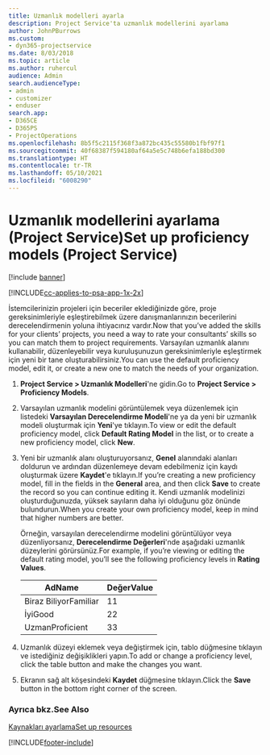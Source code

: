 ```yaml
---
title: Uzmanlık modelleri ayarla
description: Project Service'ta uzmanlık modellerini ayarlama
author: JohnPBurrows
ms.custom:
- dyn365-projectservice
ms.date: 8/03/2018
ms.topic: article
ms.author: ruhercul
audience: Admin
search.audienceType:
- admin
- customizer
- enduser
search.app:
- D365CE
- D365PS
- ProjectOperations
ms.openlocfilehash: 8b5f5c2115f368f3a872bc435c55580b1fbf97f1
ms.sourcegitcommit: 40f68387f594180af64a5e5c748b6efa188bd300
ms.translationtype: HT
ms.contentlocale: tr-TR
ms.lasthandoff: 05/10/2021
ms.locfileid: "6008290"
---
```

# <a name="set-up-proficiency-models-project-service"></a><span data-ttu-id="42744-103">Uzmanlık modellerini ayarlama (Project Service)</span><span class="sxs-lookup"><span data-stu-id="42744-103">Set up proficiency models (Project Service)</span></span>

[!include [banner](../includes/psa-now-project-operations.md)]

[!INCLUDE[cc-applies-to-psa-app-1x-2x](../includes/cc-applies-to-psa-app-1x-2x.md)]

<span data-ttu-id="42744-104">İstemcilerinizin projeleri için beceriler eklediğinizde göre, proje gereksinimleriyle eşleştirebilmek üzere danışmanlarınızın becerilerini derecelendirmenin yoluna ihtiyacınız vardır.</span><span class="sxs-lookup"><span data-stu-id="42744-104">Now that you’ve added the skills for your clients’ projects, you need a way to rate your consultants’ skills so you can match them to project requirements.</span></span> <span data-ttu-id="42744-105">Varsayılan uzmanlık alanını kullanabilir, düzenleyebilir veya kuruluşunuzun gereksinimleriyle eşleştirmek için yeni bir tane oluşturabilirsiniz.</span><span class="sxs-lookup"><span data-stu-id="42744-105">You can use the default proficiency model, edit it, or create a new one to match the needs of your organization.</span></span>  
  
1.  <span data-ttu-id="42744-106">**Project Service > Uzmanlık Modelleri**'ne gidin.</span><span class="sxs-lookup"><span data-stu-id="42744-106">Go to **Project Service > Proficiency Models**.</span></span>  
  
2.  <span data-ttu-id="42744-107">Varsayılan uzmanlık modelini görüntülemek veya düzenlemek için listedeki **Varsayılan Derecelendirme Modeli**'ne ya da yeni bir uzmanlık modeli oluşturmak için **Yeni**'ye tıklayın.</span><span class="sxs-lookup"><span data-stu-id="42744-107">To view or edit the default proficiency model, click **Default Rating Model** in the list, or to create a new proficiency model, click **New**.</span></span>  
  
3.  <span data-ttu-id="42744-108">Yeni bir uzmanlık alanı oluşturuyorsanız, **Genel** alanındaki alanları doldurun ve ardından düzenlemeye devam edebilmeniz için kaydı oluşturmak üzere **Kaydet**'e tıklayın.</span><span class="sxs-lookup"><span data-stu-id="42744-108">If you’re creating a new proficiency model, fill in the fields in the **General** area, and then click **Save** to create the record so you can continue editing it.</span></span> <span data-ttu-id="42744-109">Kendi uzmanlık modelinizi oluşturduğunuzda, yüksek sayıların daha iyi olduğunu göz önünde bulundurun.</span><span class="sxs-lookup"><span data-stu-id="42744-109">When you create your own proficiency model, keep in mind that higher numbers are better.</span></span>  
  
     <span data-ttu-id="42744-110">Örneğin, varsayılan derecelendirme modelini görüntülüyor veya düzenliyorsanız, **Derecelendirme Değerleri**'nde aşağıdaki uzmanlık düzeylerini görürsünüz.</span><span class="sxs-lookup"><span data-stu-id="42744-110">For example, if you’re viewing or editing the default rating model, you’ll see the following proficiency levels in **Rating Values**.</span></span>  
  
    |<span data-ttu-id="42744-111">Ad</span><span class="sxs-lookup"><span data-stu-id="42744-111">Name</span></span>|<span data-ttu-id="42744-112">Değer</span><span class="sxs-lookup"><span data-stu-id="42744-112">Value</span></span>|  
    |----------|-----------|  
    |<span data-ttu-id="42744-113">Biraz Biliyor</span><span class="sxs-lookup"><span data-stu-id="42744-113">Familiar</span></span>|<span data-ttu-id="42744-114">1</span><span class="sxs-lookup"><span data-stu-id="42744-114">1</span></span>|  
    |<span data-ttu-id="42744-115">İyi</span><span class="sxs-lookup"><span data-stu-id="42744-115">Good</span></span>|<span data-ttu-id="42744-116">2</span><span class="sxs-lookup"><span data-stu-id="42744-116">2</span></span>|  
    |<span data-ttu-id="42744-117">Uzman</span><span class="sxs-lookup"><span data-stu-id="42744-117">Proficient</span></span>|<span data-ttu-id="42744-118">3</span><span class="sxs-lookup"><span data-stu-id="42744-118">3</span></span>|  
  
4.  <span data-ttu-id="42744-119">Uzmanlık düzeyi eklemek veya değiştirmek için, tablo düğmesine tıklayın ve istediğiniz değişiklikleri yapın.</span><span class="sxs-lookup"><span data-stu-id="42744-119">To add or change a proficiency level, click the table button and make the changes you want.</span></span>  
  
5.  <span data-ttu-id="42744-120">Ekranın sağ alt köşesindeki **Kaydet** düğmesine tıklayın.</span><span class="sxs-lookup"><span data-stu-id="42744-120">Click the **Save** button in the bottom right corner of the screen.</span></span>  
  
### <a name="see-also"></a><span data-ttu-id="42744-121">Ayrıca bkz.</span><span class="sxs-lookup"><span data-stu-id="42744-121">See Also</span></span>  
 [<span data-ttu-id="42744-122">Kaynakları ayarlama</span><span class="sxs-lookup"><span data-stu-id="42744-122">Set up resources</span></span>](../psa/set-up-resources.md)


[!INCLUDE[footer-include](../includes/footer-banner.md)]